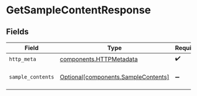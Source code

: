# GetSampleContentResponse


## Fields

| Field                                                                            | Type                                                                             | Required                                                                         | Description                                                                      |
| -------------------------------------------------------------------------------- | -------------------------------------------------------------------------------- | -------------------------------------------------------------------------------- | -------------------------------------------------------------------------------- |
| `http_meta`                                                                      | [components.HTTPMetadata](../../models/components/httpmetadata.md)               | :heavy_check_mark:                                                               | N/A                                                                              |
| `sample_contents`                                                                | [Optional[components.SampleContents]](../../models/components/samplecontents.md) | :heavy_minus_sign:                                                               | a list of SampleContent objects                                                  |